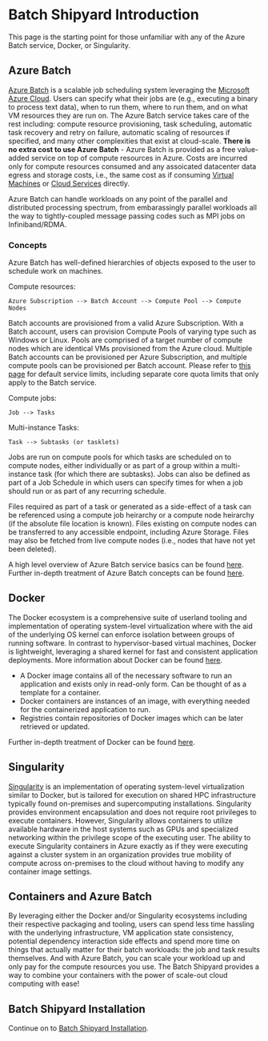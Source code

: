 # Batch Shipyard Introduction
This page is the starting point for those unfamiliar with any of the
Azure Batch service, Docker, or Singularity.

## Azure Batch
[Azure Batch](https://azure.microsoft.com/en-us/services/batch/) is a scalable
job scheduling system leveraging the
[Microsoft Azure Cloud](https://azure.microsoft.com). Users can specify what
their jobs are (e.g., executing a binary to process text data), when to run
them, where to run them, and on what VM resources they are run on. The Azure
Batch service takes care of the rest including: compute resource provisioning,
task scheduling, automatic task recovery and retry on failure, automatic
scaling of resources if specified, and many other complexities that exist
at cloud-scale. **There is no extra cost to use Azure Batch** - Azure Batch
is provided as a free value-added service on top of compute resources in
Azure. Costs are incurred only for compute resources consumed and any
assoicated datacenter data egress and storage costs, i.e., the same cost
as if consuming
[Virtual Machines](https://azure.microsoft.com/en-us/pricing/details/virtual-machines/)
or [Cloud Services](https://azure.microsoft.com/en-us/pricing/details/cloud-services/)
directly.

Azure Batch can handle workloads on any point of the parallel and distributed
processing spectrum, from embarassingly parallel workloads all the way to
tightly-coupled message passing codes such as MPI jobs on Infiniband/RDMA.

### Concepts
Azure Batch has well-defined hierarchies of objects exposed to the user to
schedule work on machines.

Compute resources:
```
Azure Subscription --> Batch Account --> Compute Pool --> Compute Nodes
```

Batch accounts are provisioned from a valid Azure Subscription. With a
Batch account, users can provision Compute Pools of varying type such as
Windows or Linux. Pools are comprised of a target number of compute nodes
which are identical VMs provisioned from the Azure cloud. Multiple Batch
accounts can be provisioned per Azure Subscription, and multiple compute
pools can be provisioned per Batch account. Please refer to
[this page](https://docs.microsoft.com/en-us/azure/batch/batch-quota-limit)
for default service limits, including separate core quota limits that only
apply to the Batch service.

Compute jobs:
```
Job --> Tasks
```

Multi-instance Tasks:
```
Task --> Subtasks (or tasklets)
```

Jobs are run on compute pools for which tasks are scheduled on to compute
nodes, either individually or as part of a group within a multi-instance
task (for which there are subtasks). Jobs can also be defined as part of a
Job Schedule in which users can specify times for when a job should run or
as part of any recurring schedule.

Files required as part of a task or generated as a side-effect of a task
can be referenced using a compute job heirarchy or a compute node heirarchy
(if the absolute file location is known). Files existing on compute nodes can
be transferred to any accessible endpoint, including Azure Storage. Files
may also be fetched from live compute nodes (i.e., nodes that have not yet
been deleted).

A high level overview of Azure Batch service basics can be found
[here](https://azure.microsoft.com/en-us/documentation/articles/batch-technical-overview/).
Further in-depth treatment of Azure Batch concepts can be found
[here](https://azure.microsoft.com/en-us/documentation/articles/batch-api-basics/).

## Docker
The Docker ecosystem is a comprehensive suite of userland tooling and
implementation of operating system-level virtualization where with the aid of
the underlying OS kernel can enforce isolation between groups of running
software. In contrast to hypervisor-based virtual machines, Docker is
lightweight, leveraging a shared kernel for fast and consistent application
deployments. More information about Docker can be found
[here](https://www.docker.com/what-docker).

* A Docker image contains all of the necessary software to run an application
and exists only in read-only form. Can be thought of as a template for a
container.
* Docker containers are instances of an image, with everything needed for
the containerized application to run.
* Registries contain repositories of Docker images which can be later
retrieved or updated.

Further in-depth treatment of Docker can be found
[here](https://docs.docker.com/engine/understanding-docker/).

## Singularity
[Singularity](http://singularity.lbl.gov/) is an implementation of operating
system-level virtualization similar to Docker, but is tailored for execution
on shared HPC infrastructure typically found on-premises and supercomputing
installations. Singularity provides environment encapsulation and does not
require root privileges to execute containers. However, Singularity allows
containers to utilize available hardware in the host systems such as GPUs
and specialized networking within the privilege scope of the executing
user. The ability to execute Singularity containers in Azure exactly as
if they were executing against a cluster system in an organization
provides true mobility of compute across on-premises to the cloud without
having to modify any container image settings.

## Containers and Azure Batch
By leveraging either the Docker and/or Singularity ecosystems including
their respective packaging and tooling, users can spend less time hassling
with the underlying infrastructure, VM application state consistency,
potential dependency interaction side effects and spend more
time on things that actually matter for their batch workloads: the job and
task results themselves. And with Azure Batch, you can scale your workload up
and only pay for the compute resources you use. The Batch Shipyard
provides a way to combine your containers with the power of scale-out cloud
computing with ease!

## Batch Shipyard Installation
Continue on to
[Batch Shipyard Installation](01-batch-shipyard-installation.md).
